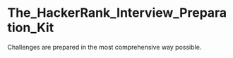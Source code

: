 # The_HackerRank_Interview_Preparation_Kit
Challenges are prepared in the most comprehensive way possible.
